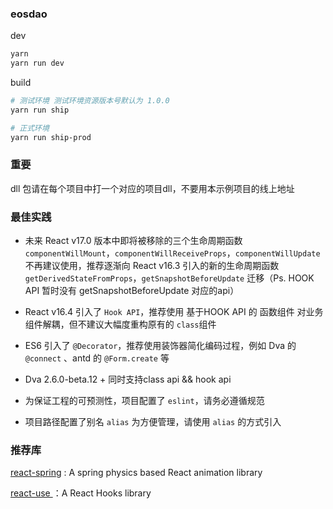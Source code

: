 ### eosdao

dev
```bash
yarn
yarn run dev
```

build

```bash
# 测试环境 测试环境资源版本号默认为 1.0.0
yarn run ship

# 正式环境
yarn run ship-prod
```

### 重要
dll 包请在每个项目中打一个对应的项目dll，不要用本示例项目的线上地址

### 最佳实践

- 未来 React v17.0 版本中即将被移除的三个生命周期函数 `componentWillMount`，`componentWillReceiveProps`，`componentWillUpdate` 不再建议使用，推荐逐渐向 React v16.3 引入的新的生命周期函数 `getDerivedStateFromProps`，`getSnapshotBeforeUpdate` 迁移（Ps. HOOK API 暂时没有 getSnapshotBeforeUpdate 对应的api）

- React v16.4 引入了 `Hook API`，推荐使用 基于HOOK API 的 函数组件 对业务组件解耦，但不建议大幅度重构原有的 `class`组件

- ES6 引入了 `@Decorator`，推荐使用装饰器简化编码过程，例如 Dva 的 `@connect` 、antd 的 `@Form.create` 等

- Dva 2.6.0-beta.12 + 同时支持class api && hook api

- 为保证工程的可预测性，项目配置了 `eslint`，请务必遵循规范

- 项目路径配置了别名 `alias` 为方便管理，请使用 `alias` 的方式引入

### 推荐库

[react-spring](https://github.com/react-spring/react-spring) : A spring physics based React animation library

[react-use ](https://github.com/streamich/react-use)：A React Hooks library
